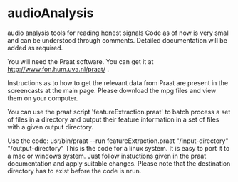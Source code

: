 # audioAnalysis
audio analysis tools for reading honest signals
Code as of now is very small and can be understood through comments. Detailed documentation will be added as required.


You will need the Praat software. You can get it at http://www.fon.hum.uva.nl/praat/ .

Instructions as to how to get the relevant data from Praat are present in the screencasts at the main page. Please download the mpg files and view them on your computer.


You can use the praat script 'featureExtraction.praat' to batch process a set of files in a directory and output their feature information in a set of files with a given output directory.

Use the code: usr/bin/praat --run featureExtraction.praat "/input-directory" "/output-directory"
This is the code for a linux system. It is easy to port it to a mac or windows system. Just follow instuctions given in the praat documentation and apply suitable changes.
Please note that the destination directory has to exist before the code is nrun.
